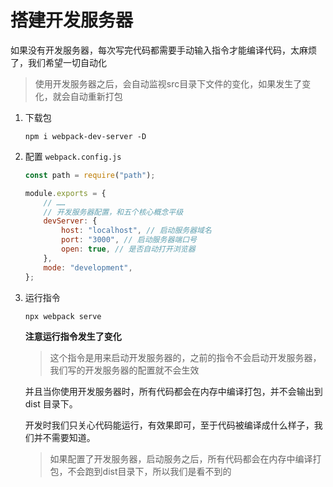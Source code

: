 # 搭建开发服务器

如果没有开发服务器，每次写完代码都需要手动输入指令才能编译代码，太麻烦了，我们希望一切自动化

> 使用开发服务器之后，会自动监视src目录下文件的变化，如果发生了变化，就会自动重新打包

1. 下载包

    ```text
    npm i webpack-dev-server -D
    ```
    
2. 配置 `webpack.config.js`

    ```javascript
    const path = require("path");

    module.exports = {
        // ……
        // 开发服务器配置，和五个核心概念平级
        devServer: {
            host: "localhost", // 启动服务器域名
            port: "3000", // 启动服务器端口号
            open: true, // 是否自动打开浏览器
        },
        mode: "development",
    };
    ```

3. 运行指令

    ```text
    npx webpack serve
    ```
    
    **注意运行指令发生了变化**
    
    > 这个指令是用来启动开发服务器的，之前的指令不会启动开发服务器，我们写的开发服务器的配置就不会生效
    
    并且当你使用开发服务器时，所有代码都会在内存中编译打包，并不会输出到 dist 目录下。

    开发时我们只关心代码能运行，有效果即可，至于代码被编译成什么样子，我们并不需要知道。
    
    > 如果配置了开发服务器，启动服务之后，所有代码都会在内存中编译打包，不会跑到dist目录下，所以我们是看不到的